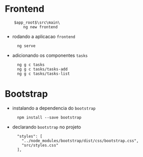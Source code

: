 # Frontend

    
        $app_root$\src\main\
            ng new frontend
            
* rodando a aplicacao ``frontend``

    
        ng serve
        
* adicionando os componentes ``tasks``

    
        ng g c tasks                    
        ng g c tasks/tasks-add                    
        ng g c tasks/tasks-list          
        
# Bootstrap
* instalando a dependencia do ``bootstrap``
    
    
        npm install --save bootstrap
        
* declarando ``bootstrap`` no projeto

    
        "styles": [
          "../node_modules/bootstrap/dist/css/bootstrap.css",
          "src/styles.css"
        ],        
        
                